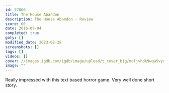 ```yaml
---
id: 57860
title: The House Abandon
description: The House Abandon - Review
score: 60
date: 2016-09-04
completed: true
goty: []
modified_date: 2023-02-28
screenshots: []
tags: []
videos: []
cover: //images.igdb.com/igdb/image/upload/t_cover_big/mdljvhdk9wqa5vysbgqg.jpg
image: ""
---
```

Really impressed with this text based horror game. Very well done short story.